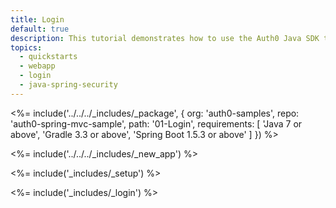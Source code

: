 ```yaml
---
title: Login
default: true
description: This tutorial demonstrates how to use the Auth0 Java SDK to add authentication and authorization to your Java Spring web app
topics:
  - quickstarts
  - webapp
  - login
  - java-spring-security
---
```


<%= include('../../../_includes/_package', {
  org: 'auth0-samples',
  repo: 'auth0-spring-mvc-sample',
  path: '01-Login',
  requirements: [
    'Java 7 or above',
    'Gradle 3.3 or above',
    'Spring Boot 1.5.3 or above'
  ]
}) %>

<%= include('../../../_includes/_new_app') %>

<%= include('_includes/_setup') %>

<%= include('_includes/_login') %>
